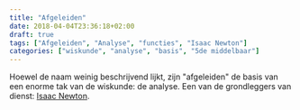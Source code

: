 ```yaml
---
title: "Afgeleiden"
date: 2018-04-04T23:36:18+02:00
draft: true
tags: ["Afgeleiden", "Analyse", "functies", "Isaac Newton"]
categories: ["wiskunde", "analyse", "basis", "5de middelbaar"]
---
```

Hoewel de naam weinig beschrijvend lijkt, zijn "afgeleiden" de basis van een enorme tak van de wiskunde: de analyse. Een van de grondleggers van dienst: [Isaac Newton](https://nl.wikipedia.org/wiki/Isaac_Newton).
